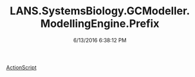﻿---
title: LANS.SystemsBiology.GCModeller.ModellingEngine.Prefix
date: 6/13/2016 6:38:12 PM
---

[ActionScript](T-LANS.SystemsBiology.GCModeller.ModellingEngine.Prefix.ActionScript.html)
